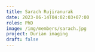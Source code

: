 ```yaml
---
title: Sarach Rujiranurak
date: 2023-06-14T04:02:03+07:00
roles: PhD
image: /img/members/sarach.jpg
project: Durian imaging
draft: false
---
```


